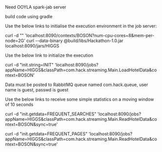 Need OOYLA spark-jab server

build code using gradle

Use the below links to initialise the execution environment in the job server:

curl -d "" 'localhost:8090/contexts/BOSON?num-cpu-cores=8&mem-per-node=2G' 
curl --data-binary @build/libs/Hackathon-1.0.jar localhost:8090/jars/HIGGS

Use the below link to initialize the execution

curl -d "init.string=INIT" 'localhost:8090/jobs?appName=HIGGS&classPath=com.hack.streaming.Main.LoadHotelData&context=BOSON'

Data must be posted to RabbitMQ queue named com.hack.queue, user name is guest, passwd is guest

Use the below links to receive some simple statistics on a moving window of 10 seconds

curl -d "init.getdata=FREQUENT_SEARCHES" 'localhost:8090/jobs?appName=HIGGS&classPath=com.hack.streaming.Main.ReadHotelData&context=BOSON&sync=true'

curl -d "init.getdata=FREQUENT_PAGES" 'localhost:8090/jobs?appName=HIGGS&classPath=com.hack.streaming.Main.ReadHotelData&context=BOSON&sync=true'







